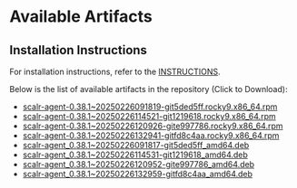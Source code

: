 # Available Artifacts

## Installation Instructions

For installation instructions, refer to the [INSTRUCTIONS](INSTRUCTIONS.md).

Below is the list of available artifacts in the repository (Click to Download):

- [scalr-agent-0.38.1~20250226091819-git5ded5ff.rocky9.x86_64.rpm](https://github.com/Scalr/downloads/raw/test-artifacts-branch/artifacts/scalr-agent-0.38.1~20250226091819-git5ded5ff.rocky9.x86_64.rpm?download=)
- [scalr-agent-0.38.1~20250226114521-git1219618.rocky9.x86_64.rpm](https://github.com/Scalr/downloads/raw/test-artifacts-branch/artifacts/scalr-agent-0.38.1~20250226114521-git1219618.rocky9.x86_64.rpm?download=)
- [scalr-agent-0.38.1~20250226120926-gite997786.rocky9.x86_64.rpm](https://github.com/Scalr/downloads/raw/test-artifacts-branch/artifacts/scalr-agent-0.38.1~20250226120926-gite997786.rocky9.x86_64.rpm?download=)
- [scalr-agent-0.38.1~20250226132941-gitfd8c4aa.rocky9.x86_64.rpm](https://github.com/Scalr/downloads/raw/test-artifacts-branch/artifacts/scalr-agent-0.38.1~20250226132941-gitfd8c4aa.rocky9.x86_64.rpm?download=)
- [scalr-agent_0.38.1~20250226091817-git5ded5ff_amd64.deb](https://github.com/Scalr/downloads/raw/test-artifacts-branch/artifacts/scalr-agent_0.38.1~20250226091817-git5ded5ff_amd64.deb?download=)
- [scalr-agent_0.38.1~20250226114531-git1219618_amd64.deb](https://github.com/Scalr/downloads/raw/test-artifacts-branch/artifacts/scalr-agent_0.38.1~20250226114531-git1219618_amd64.deb?download=)
- [scalr-agent_0.38.1~20250226120952-gite997786_amd64.deb](https://github.com/Scalr/downloads/raw/test-artifacts-branch/artifacts/scalr-agent_0.38.1~20250226120952-gite997786_amd64.deb?download=)
- [scalr-agent_0.38.1~20250226132959-gitfd8c4aa_amd64.deb](https://github.com/Scalr/downloads/raw/test-artifacts-branch/artifacts/scalr-agent_0.38.1~20250226132959-gitfd8c4aa_amd64.deb?download=)
